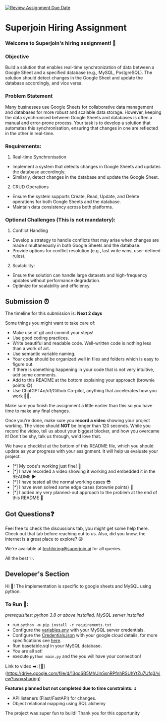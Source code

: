 [![Review Assignment Due Date](https://classroom.github.com/assets/deadline-readme-button-22041afd0340ce965d47ae6ef1cefeee28c7c493a6346c4f15d667ab976d596c.svg)](https://classroom.github.com/a/AHFn7Vbn)
# Superjoin Hiring Assignment

### Welcome to Superjoin's hiring assignment! 🚀

### Objective
Build a solution that enables real-time synchronization of data between a Google Sheet and a specified database (e.g., MySQL, PostgreSQL). The solution should detect changes in the Google Sheet and update the database accordingly, and vice versa.

### Problem Statement
Many businesses use Google Sheets for collaborative data management and databases for more robust and scalable data storage. However, keeping the data synchronised between Google Sheets and databases is often a manual and error-prone process. Your task is to develop a solution that automates this synchronisation, ensuring that changes in one are reflected in the other in real-time.

### Requirements:
1. Real-time Synchronisation
  - Implement a system that detects changes in Google Sheets and updates the database accordingly.
   - Similarly, detect changes in the database and update the Google Sheet.
  2.	CRUD Operations
   - Ensure the system supports Create, Read, Update, and Delete operations for both Google Sheets and the database.
   - Maintain data consistency across both platforms.
   
### Optional Challenges (This is not mandatory):
1. Conflict Handling
- Develop a strategy to handle conflicts that may arise when changes are made simultaneously in both Google Sheets and the database.
- Provide options for conflict resolution (e.g., last write wins, user-defined rules).
    
2. Scalability: 	
- Ensure the solution can handle large datasets and high-frequency updates without performance degradation.
- Optimize for scalability and efficiency.

## Submission ⏰
The timeline for this submission is: **Next 2 days**

Some things you might want to take care of:
- Make use of git and commit your steps!
- Use good coding practices.
- Write beautiful and readable code. Well-written code is nothing less than a work of art.
- Use semantic variable naming.
- Your code should be organized well in files and folders which is easy to figure out.
- If there is something happening in your code that is not very intuitive, add some comments.
- Add to this README at the bottom explaining your approach (brownie points 😋)
- Use ChatGPT4o/o1/Github Co-pilot, anything that accelerates how you work 💪🏽. 

Make sure you finish the assignment a little earlier than this so you have time to make any final changes.

Once you're done, make sure you **record a video** showing your project working. The video should **NOT** be longer than 120 seconds. While you record the video, tell us about your biggest blocker, and how you overcame it! Don't be shy, talk us through, we'd love that.

We have a checklist at the bottom of this README file, which you should update as your progress with your assignment. It will help us evaluate your project.

- [*] My code's working just fine! 🥳
- [*] I have recorded a video showing it working and embedded it in the README ▶️
- [*] I have tested all the normal working cases 😎
- [*] I have even solved some edge cases (brownie points) 💪
- [*] I added my very planned-out approach to the problem at the end of this README 📜

## Got Questions❓
Feel free to check the discussions tab, you might get some help there. Check out that tab before reaching out to us. Also, did you know, the internet is a great place to explore? 😛

We're available at techhiring@superjoin.ai for all queries. 

All the best ✨.

## Developer's Section
Hi 👋!
The implementation is specific to google sheets and MySQL using python.
### To Run 🏃:
_prerequisites: python 3.8 or above installed, MySQL server installed_

- run `python -m pip install -r requirements.txt`
- Configure the [variables.env](./variables.env) with your MySQL server credentials.
- Configure the [Credentials.json](./Credentials.json) with your google cloud details, for more specifications see [here](https://console.cloud.google.com/apis/library/sheets.googleapis.com).
- Run basetable.sql in your MySQL database.
- You are all set!
- execute `python main.py` and the you will have your connection!

Link to video ➡️: [🔗] (https://drive.google.com/file/d/13qoSB5MhUInSsnRPfnhRSUhYtZu7Ufg3/view?usp=sharing)

**Features planned but not completed due to time constraints:** ⏫
- API listeners (Flast/FastAPI) for changes.
- Object relational mapping using SQL alchemy




The project was super fun to build! Thank you for this opportunity



